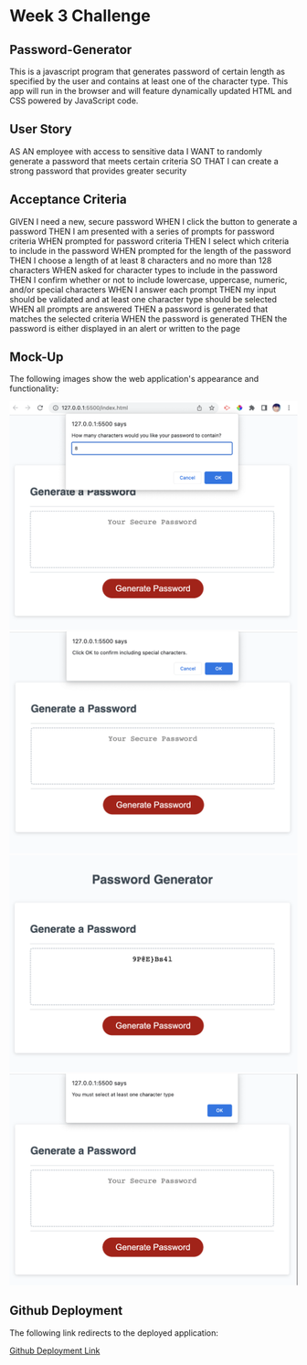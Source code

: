 # Week 3 Challenge

## Password-Generator

This is a javascript program that generates password of certain length as specified by the user and contains at least one of the character type. This app will run in the browser and will feature dynamically updated HTML and CSS powered by JavaScript code.

## User Story

AS AN employee with access to sensitive data
I WANT to randomly generate a password that meets certain criteria
SO THAT I can create a strong password that provides greater security

## Acceptance Criteria

GIVEN I need a new, secure password
WHEN I click the button to generate a password
THEN I am presented with a series of prompts for password criteria
WHEN prompted for password criteria
THEN I select which criteria to include in the password
WHEN prompted for the length of the password
THEN I choose a length of at least 8 characters and no more than 128 characters
WHEN asked for character types to include in the password
THEN I confirm whether or not to include lowercase, uppercase, numeric, and/or special characters
WHEN I answer each prompt
THEN my input should be validated and at least one character type should be selected
WHEN all prompts are answered
THEN a password is generated that matches the selected criteria
WHEN the password is generated
THEN the password is either displayed in an alert or written to the page

## Mock-Up

The following images show the web application's appearance and functionality:

![The Password Generator application displays a red button to "Generate Password".](./assets/images/Screenshot1.png)
![The application allows user to select character types.](./assets/images/Screenshot2.png)
![The application generates password and displays it in the empty textbox](./assets/images/Screenshot4.png)
![The application display an alert message if user does not select any character type](./assets/images/Screenshot5.png)

## Github Deployment

The following link redirects to the deployed application:

[Github Deployment Link](https://sadimamaharjan.github.io/password-generator/)
